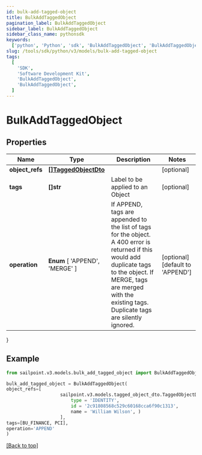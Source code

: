 ```yaml
---
id: bulk-add-tagged-object
title: BulkAddTaggedObject
pagination_label: BulkAddTaggedObject
sidebar_label: BulkAddTaggedObject
sidebar_class_name: pythonsdk
keywords:
  ['python', 'Python', 'sdk', 'BulkAddTaggedObject', 'BulkAddTaggedObject']
slug: /tools/sdk/python/v3/models/bulk-add-tagged-object
tags:
  [
    'SDK',
    'Software Development Kit',
    'BulkAddTaggedObject',
    'BulkAddTaggedObject',
  ]
---
```


# BulkAddTaggedObject

## Properties

| Name | Type | Description | Notes |
| --- | --- | --- | --- |
| **object_refs** | [**[]TaggedObjectDto**](tagged-object-dto) |  | [optional] |
| **tags** | **[]str** | Label to be applied to an Object | [optional] |
| **operation** | **Enum** [ 'APPEND', 'MERGE' ] | If APPEND, tags are appended to the list of tags for the object. A 400 error is returned if this would add duplicate tags to the object. If MERGE, tags are merged with the existing tags. Duplicate tags are silently ignored. | [optional] [default to 'APPEND'] |

}

## Example

```python
from sailpoint.v3.models.bulk_add_tagged_object import BulkAddTaggedObject

bulk_add_tagged_object = BulkAddTaggedObject(
object_refs=[
                    sailpoint.v3.models.tagged_object_dto.TaggedObjectDto(
                        type = 'IDENTITY',
                        id = '2c91808568c529c60168cca6f90c1313',
                        name = 'William Wilson', )
                    ],
tags=[BU_FINANCE, PCI],
operation='APPEND'
)

```

[[Back to top]](#)
